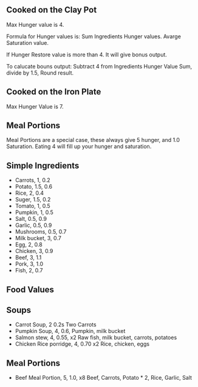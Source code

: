 

Cooked on the Clay Pot
----------------------
Max Hunger value is 4.

Formula for Hunger values is: 
Sum Ingredients Hunger values. 
Avarge Saturation value.

If Hunger Restore value is more than 4. It will give bonus output.

To calucate bouns output: Subtract 4 from Ingredients Hunger Value Sum, divide by 1.5, Round result.

Cooked on the Iron Plate
------------------------
Max Hunger Value is 7.


Meal Portions
-------------
Meal Portions are a special case, these always give 5 hunger, and 1.0 Saturation. Eating 4 will fill up your hunger and saturation.


Simple Ingredients 
---------------

* Carrots, 1,   0.2
* Potato,  1.5, 0.6
* Rice,    2,   0.4
* Suger,   1.5, 0.2
* Tomato,  1,   0.5
* Pumpkin, 1,   0.5
* Salt,    0.5, 0.9
* Garlic,  0.5, 0.9
* Mushrooms, 0.5, 0.7
* Milk bucket, 3, 0.7
* Egg,         2, 0.8
* Chicken,     3, 0.9 
* Beef,        3, 1.1
* Pork,        3, 1.0
* Fish,        2, 0.7


Food Values
-----------

## Soups

* Carrot Soup, 2 0.2s
    Two Carrots
* Pumpkin Soup, 4, 0.6, 
    Pumpkin, milk bucket
* Salmon stew, 4, 0.55, x2
    Raw fish, milk bucket, carrots, potatoes
* Chicken Rice porridge,  4, 0.70 x2
    Rice, chicken, eggs

## Meal Portions

* Beef Meal Portion, 5, 1.0, x8
    Beef, Carrots, Potato * 2, Rice, Garlic, Salt
